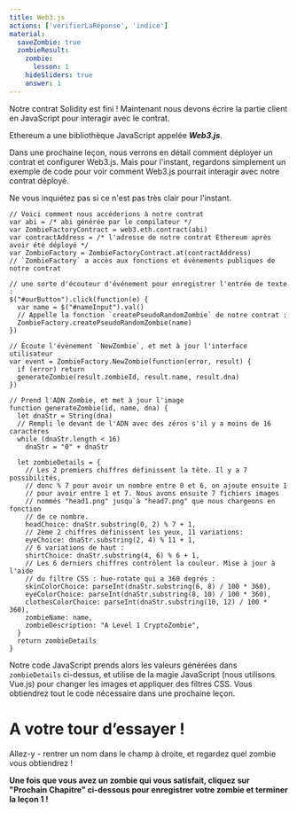 ```yaml
---
title: Web3.js
actions: ['vérifierLaRéponse', 'indice']
material:
  saveZombie: true
  zombieResult:
    zombie:
      lesson: 1
    hideSliders: true
    answer: 1
---
```


Notre contrat Solidity est fini ! Maintenant nous devons écrire la partie client en JavaScript pour interagir avec le contrat.

Ethereum a une bibliothèque JavaScript appelée **_Web3.js_**.

Dans une prochaine leçon, nous verrons en détail comment déployer un contrat et configurer Web3.js. Mais pour l'instant, regardons simplement un exemple de code pour voir comment Web3.js pourrait interagir avec notre contrat déployé.

Ne vous inquiétez pas si ce n'est pas très clair pour l'instant.

```
// Voici comment nous accéderions à notre contrat
var abi = /* abi générée par le compilateur */
var ZombieFactoryContract = web3.eth.contract(abi)
var contractAddress = /* l'adresse de notre contrat Ethereum après avoir été déployé */
var ZombieFactory = ZombieFactoryContract.at(contractAddress)
// `ZombieFactory` a accès aux fonctions et évènements publiques de notre contrat

// une sorte d'écouteur d'événement pour enregistrer l'entrée de texte :
$("#ourButton").click(function(e) {
  var name = $("#nameInput").val()
  // Appelle la fonction `createPseudoRandomZombie` de notre contrat :
  ZombieFactory.createPseudoRandomZombie(name)
})

// Écoute l'évènement `NewZombie`, et met à jour l'interface utilisateur
var event = ZombieFactory.NewZombie(function(error, result) {
  if (error) return
  generateZombie(result.zombieId, result.name, result.dna)
})

// Prend l'ADN Zombie, et met à jour l'image
function generateZombie(id, name, dna) {
  let dnaStr = String(dna)
  // Rempli le devant de l'ADN avec des zéros s'il y a moins de 16 caractères
  while (dnaStr.length < 16)
    dnaStr = "0" + dnaStr

  let zombieDetails = {
    // Les 2 premiers chiffres définissent la tête. Il y a 7 possibilités,
    // donc % 7 pour avoir un nombre entre 0 et 6, on ajoute ensuite 1
    // pour avoir entre 1 et 7. Nous avons ensuite 7 fichiers images
    // nommés "head1.png" jusqu`à "head7.png" que nous chargeons en fonction
    // de ce nombre.
    headChoice: dnaStr.substring(0, 2) % 7 + 1,
    // 2ème 2 chiffres définissent les yeux, 11 variations:
    eyeChoice: dnaStr.substring(2, 4) % 11 + 1,
    // 6 variations de haut :
    shirtChoice: dnaStr.substring(4, 6) % 6 + 1,
    // Les 6 derniers chiffres contrôlent la couleur. Mise à jour à l'aide
    // du filtre CSS : hue-rotate qui a 360 degrés :
    skinColorChoice: parseInt(dnaStr.substring(6, 8) / 100 * 360),
    eyeColorChoice: parseInt(dnaStr.substring(8, 10) / 100 * 360),
    clothesColorChoice: parseInt(dnaStr.substring(10, 12) / 100 * 360),
    zombieName: name,
    zombieDescription: "A Level 1 CryptoZombie",
  }
  return zombieDetails
}
```

Notre code JavaScript prends alors les valeurs générées dans `zombieDetails` ci-dessus, et utilise de la magie JavaScript (nous utilisons Vue.js) pour changer les images et appliquer des filtres CSS. Vous obtiendrez tout le code nécessaire dans une prochaine leçon.

# A votre tour d’essayer !

Allez-y - rentrer un nom dans le champ à droite, et regardez quel zombie vous obtiendrez !

**Une fois que vous avez un zombie qui vous satisfait, cliquez sur "Prochain Chapitre" ci-dessous pour enregistrer votre zombie et terminer la leçon 1 !**
